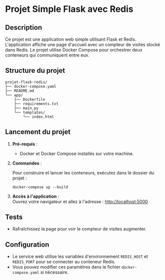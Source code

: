 # Projet Simple Flask avec Redis

## Description
Ce projet est une application web simple utilisant Flask et Redis. L'application affiche une page d'accueil avec un compteur de visites stocké dans Redis. Le projet utilise Docker Compose pour orchestrer deux conteneurs qui communiquent entre eux.

## Structure du projet

```
projet-flask-redis/
├── docker-compose.yaml
├── README.md
└── app/
    ├── Dockerfile
    ├── requirements.txt
    ├── main.py
    └── templates/
        └── index.html
```

## Lancement du projet

1. **Pré-requis** :  
   - Docker et Docker Compose installés sur votre machine.

2. **Commandes** :

   Pour construire et lancer les conteneurs, exécutez dans le dossier du projet :
   ```
   docker-compose up --build
   ```

3. **Accès à l'application** :  
   Ouvrez votre navigateur et allez à l'adresse : [http://localhost:5000](http://localhost:5000)

## Tests
- Rafraîchissez la page pour voir le compteur de visites augmenter.

## Configuration
- Le service web utilise les variables d'environnement `REDIS_HOST` et `REDIS_PORT` pour se connecter au conteneur Redis.
- Vous pouvez modifier ces paramètres dans le fichier `docker-compose.yaml` si nécessaire.
